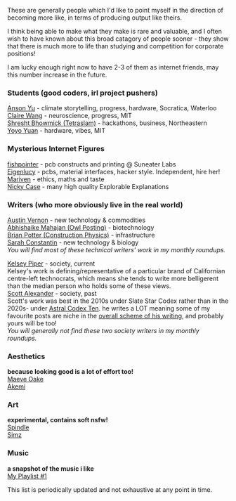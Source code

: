 
These are generally people which I'd like to point myself in the direction of becoming more like, in terms of producing output like theirs. 

I think being able to make what they make is rare and valuable, and I often wish to have known about this broad catagory of people sooner - they show that there is much more to life than studying and competition for corporate positions!

I am lucky enough right now to have 2-3 of them as internet friends, may this number increase in the future.


### Students (good coders, irl project pushers)

[Anson Yu](https://ansonyu.me/) - climate storytelling, progress, hardware, Socratica, Waterloo  
[Claire Wang](https://www.clairebookworm.com/) - neuroscience, progress, MIT  
[Shresht Bhowmick (Tetraslam)](https://www.tetraslam.world/) - hackathons, business, Northeastern  
[Yoyo Yuan](https://exanova.mmm.page/) - hardware, vibes, MIT  

### Mysterious Internet Figures
[fishpointer](https://publish.obsidian.md/suneater/Welcome+to+the+Suneater+Labs+Vault) - pcb constructs and printing @ Suneater Labs  
[Eigenlucy](https://eigenlucy.com/) - pcbs, material interfaces, hacker style. Independent, hire her!  
[Mariven](https://n.cohomology.group/)  - ethics, maths and taste  
[Nicky Case](https://ncase.me/)  - many high quality Explorable Explanations

### Writers (who more obviously live in the real world)
[Austin Vernon](https://austinvernon.site/) - new technology & commodities  
[Abhishaike Mahajan (Owl Posting)](https://www.owlposting.com/) - biotechnology  
[Brian Potter (Construction Physics)](https://ifp.org/author/brian-potter/) - infrastructure  
[Sarah Constantin](https://www.sarah-constantin.org/writing) - new technology & biology  
_You will find most of these technical writers' work in my monthly roundups._ 

[Kelsey Piper](https://x.com/KelseyTuoc) - society, current  
Kelsey's work is defining/representative of a particular brand of Californian centre-left technocrats, which means she tends to write more belligerent than the median person who holds some of these views.  
[Scott Alexander](https://slatestarcodex.com/top-posts/) - society, past  
Scott's work was best in the 2010s under Slate Star Codex rather than in the 2020s- under [Astral Codex Ten](https://www.astralcodexten.com/). he writes a LOT meaning some of my favourite posts are niche in the [overall scheme of his writing](https://www.slatestarcodexabridged.com/), and probably yours will be too!   
_You will generally not find these two society writers in my monthly roundups._ 






### Aesthetics
__because looking good is a lot of effort too!__  
[Maeve Oake](https://x.com/miaaowing/media)  
[Akemi](https://x.com/hnr004sei)  

### Art
__experimental, contains soft nsfw!__  
[Spindle](https://x.com/AidenR0)  
[Simz](https://x.com/simzarts)  

### Music
__a snapshot of the music i like__  
[My Playlist #1](https://open.spotify.com/playlist/3NFlKxgDjFhvwfouHNEmUq?si=d7ae00b0a1c94cb6)  


This list is periodically updated and not exhaustive at any point in time.  
